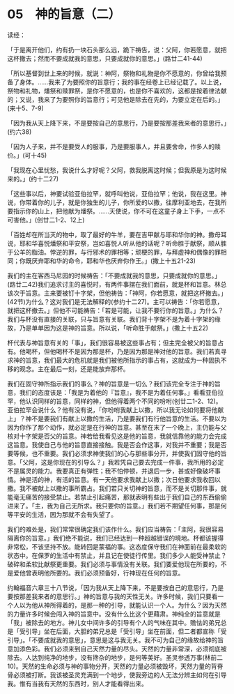 # 05　神的旨意（二）

读经：

「于是离开他们，约有扔一块石头那么远，跪下祷告，说：父阿，你若愿意，就把这杯撒去；然而不要成就我的意思，只要成就你的意思。」(路廿二41-44)

「所以基督到世上来的时候，就说：神阿，祭物和礼物是你不愿意的，你曾给我预备了身体。……我来了为要照你的旨意行；我的事在经卷上已经记载了。以上说，祭物和礼物，燔祭和赎罪祭，是你不愿意的，也是你不喜欢的，这都是按着律法献的；又说，我来了为要照你的旨意行；可见他是除去在先的，为要立定在后的。」(来十5、7-9)

「因为我从天上降下来，不是要按自己的意思行，乃是要按那差我来者的意思行。」(约六38)

「因为人子来，并不是要受人的服事，乃是要服事人，并且要舍命，作多人的赎价。」(可十45)

「我现在心里忧愁，我说什么才好呢？父阿，救我脱离这时候；但我原是为这时候来的。」(约十二27)

「这些事以后，神要试验亚伯拉罕，就呼叫他说，亚伯拉罕；他说，我在这里。神说，你带着你的儿子，就是你独生的儿子，你所爱的以撒，往摩利亚地去，在我所要指示你的山上，把他献为燔祭。……天使说，你不可在这童子身上下手，一点不可害他。」(创廿二1-2、12上)

「百姓却在所当灭的物中，取了最好的牛羊，要在吉甲献与耶和华你的神。撒母耳说，耶和华喜悦燔祭和平安祭，岂如喜悦人听从他的话呢？听命胜于献祭，顺从胜于公羊的脂油。悖逆的罪，与行邪术的罪相等；顽梗的罪，与拜虚神和偶像的罪相同；你既厌弃耶和华的命令，耶和华也厌弃你作王。」(撒上十五21-23)

我们的主在客西马尼园的时候祷告：「不要成就我的意思，只要成就你的意思。」(路廿二42)我们追求讨主的喜悦时，有两件事摆在我们面前，就是杯和旨意。林总该次于旨意。主来要被钉十字架，但他祷告：「神阿，你若愿意，就把这杯撤去。」(42节)为什么？这对我们是无法解释的(参约十二27)。主可以祷告：「你若愿意，就把这杯撤去。」但他不可能祷告：「若是可能，让我不要行你的旨意。」为什么？我们与杯没有直接的关联，只与旨意有关联。我们背十字架不是为着十字架的缘故，乃是单单因为这是神的旨意。所以说，「听命胜于献祭。」(撒上十五22)

杯代表与神旨意有关的「事」，我们很容易被这些事占有；但主完全被父的旨意占有。他喝杯，但他喝杯不是因为那是杯，乃是因为那是神对他的旨意。我们若真寻求神的旨意，我们最大的危机就是我们被他所指示的事占有，这就成为一种固执不移的观念。主在最后一刻，还是能放弃那杯。

我们在固守神所指示我们的事么？神的旨意是一切么？我们该完全专注于神的旨意，我们的态度该是：「我是为着他的『旨意』，我不是为着任何事。」看看亚伯拉罕，他认识同样的旨意，同样的神，但他得着两个不同的吩咐(创廿二1-2、12)。亚伯拉罕会说什么？他有没有说，「你吩咐我献上以撒，所以我无论如何要将他献上」？神不是要我们有献上以撒的生活，乃是要我们有行他旨意的生活。不要以为因为你作了那个动作，就必定是在行神的旨意。甚至在末了一个晚上，主仍能与父核对十字架是否父的旨意。神若给我看见这是他的旨意，我就信靠他的能力会完成这旨意。我使自己与他的旨意直接接触。我是否会作这事，对我并不重要；我是否要等候，也不重要。我们必须求神使我们的心与那些事分开，并使我们固守他的旨意。「父阿，这是你现在的引导么？」我若凭自己要去完成一件事，我所用的必定不是属灵的能力。我要真正有弹性；我不怕停顿，并退后一步，甚或好像破坏事情。神是活的神，有活的旨意。有一天他要求我献上以撒；次日他要求我收回以撒。我不被献上以撒的事所霸占。我们若只关切神的旨意，而不是关切那件事，就能毫无痛苦的接受禁止。若禁止引起痛苦，那就表明有些出于我们自己的东西偷偷进来了。「主，我为自己无所求。我只要你的旨意。」我们若不期望任何事，那是何等平安的生活，因为那就不会有失望了。

我们的难处是，我们常常很确定我们该作什么。我们应当祷告：「主阿，我很容易隔离你的旨意。」我们绝不能说，我们已经达到一种超越错误的境地。杯都该握得非常松，不该坚持不放。能转回是蒙福的事。这态度保守我们在神面前在最柔软的状态中。在保罗的生活中有禁止，并且记在使徒行传里。我们多少人能受神禁止？破碎和柔软比献祭更重要。我们必须与事情没有关联。我们要爱他现在所要的，不是爱他曾表明他所要的。我们必须预备好，行神现在任何的旨意。

约翰福音六章三十八节说，「因为我从天上降下来，不是要按自己的意思行，乃是要按那差我来者的意思行。」神的旨意与我的天性无关。许多时候，我们只要看一个人以为他从神所得着的，是那一种的引导，就能认识一个人。为什么？因为天然的力量许多时候会闯入神的旨意中。没有什么比这个更藉肃。神纯全的旨意就是「我」被除去的地方。神儿女中间许多的引导有个人的气味在其中。赡怯的弟兄总是「受引导」坐在后面，大胆的弟兄总是「受引导」坐在前面，但二者都宣称「受引导」。「不要成就我的意思」，意思是这与我无关。我不可为自己的缘故给神的旨意加添色彩。我们必须来到自己天然力量的尽头。天然的力量非常深，必须彻底被除去。人达到纯净的地步，没有搀杂的地步，是何等美好。圣灵参透万事(林前二10)。天然的生命必须与神的事物分开，天然的力量必须被毁坏，天然力量的背脊骨必须被打断。我该被圣灵充满到一个地步，使我旁边的人无法分辨主如何在引导我。惟有当我有天然的东西时，别人才能看得出来。

